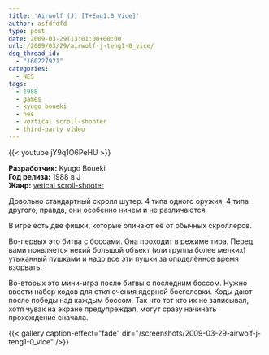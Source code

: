 ```yaml
---
title: 'Airwolf (J) [T+Eng1.0_Vice]'
author: asfdfdfd
type: post
date: 2009-03-29T13:01:00+00:00
url: /2009/03/29/airwolf-j-teng1-0_vice/
dsq_thread_id:
  - "160227921"
categories:
  - NES
tags:
  - 1988
  - games
  - kyugo boueki
  - nes
  - vertical scroll-shooter
  - third-party video
---
```

{{< youtube jY9q1O6PeHU >}}

**Разработчик:** Kyugo Boueki  
**Год релиза:** 1988 в J  
**Жанр:** [vetical scroll-shooter][1] 

Довольно стандартный скролл шутер. 4 типа одного оружия, 4 типа другого, правда, они особенно ничем и не различаются. 

В игре есть две фишки, которые оличают её от обычных скроллеров. 

Во-первых это битва с боссами. Она проходит в режиме тира. Перед вами появляется некий большой объект (или группа более мелких) утыканный пушками и надо все эти пушки за опрделённое время взорвать. 

Во-вторых это мини-игра после битвы с последним боссом. Нужно ввести набор кодов для отключения ядерной боеголовки. Коды дают после победы над каждым боссом. Так что тот кто их не записывал, хотя чувак на экране предупреждал, могут сразу начинать прохождение сначала.

<!--more-->

{{< gallery caption-effect="fade" dir="/screenshots/2009-03-29-airwolf-j-teng1-0_vice" />}}

 [1]: http://ru.wikipedia.org/wiki/Shoot_%27em_up#Scrolling_shooters
